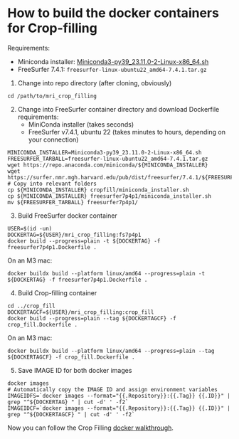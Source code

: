 # How to build the docker containers for Crop-filling

Requirements:

- Miniconda installer: [Miniconda3-py39_23.11.0-2-Linux-x86_64.sh](https://repo.anaconda.com/miniconda/Miniconda3-py39_23.11.0-2-Linux-x86_64.sh)
- FreeSurfer 7.4.1: `freesurfer-linux-ubuntu22_amd64-7.4.1.tar.gz`

1. Change into repo directory (after cloning, obviously)
```
cd /path/to/mri_crop_filling
```

2. Change into FreeSurfer container directory and download Dockerfile requirements:
   - MiniConda installer (takes seconds)
   - FreeSurfer v7.4.1, ubuntu 22 (takes minutes to hours, depending on your connection)
```
MINICONDA_INSTALLER=Miniconda3-py39_23.11.0-2-Linux-x86_64.sh
FREESURFER_TARBALL=freesurfer-linux-ubuntu22_amd64-7.4.1.tar.gz
wget https://repo.anaconda.com/miniconda/${MINICONDA_INSTALLER}
wget https://surfer.nmr.mgh.harvard.edu/pub/dist/freesurfer/7.4.1/${FREESURFER_TARBALL}
# Copy into relevant folders
cp ${MINICONDA_INSTALLER} cropfill/miniconda_installer.sh
cp ${MINICONDA_INSTALLER} freesurfer7p4p1/miniconda_installer.sh
mv ${FREESURFER_TARBALL} freesurfer7p4p1/
```

3. Build FreeSurfer docker container
```
USER=$(id -un)
DOCKERTAG=${USER}/mri_crop_filling:fs7p4p1
docker build --progress=plain -t ${DOCKERTAG} -f freesurfer7p4p1.Dockerfile .
```

On an M3 mac:
```
docker buildx build --platform linux/amd64 --progress=plain -t ${DOCKERTAG} -f freesurfer7p4p1.Dockerfile .
```

4. Build Crop-filling container
```
cd ../crop_fill
DOCKERTAGCF=${USER}/mri_crop_filling:crop_fill
docker build --progress=plain --tag ${DOCKERTAGCF} -f crop_fill.Dockerfile .
```

On an M3 mac:
```
docker buildx build --platform linux/amd64 --progress=plain --tag ${DOCKERTAGCF} -f crop_fill.Dockerfile .
```

5. Save IMAGE ID for both docker images
```
docker images
# Automatically copy the IMAGE ID and assign environment variables
IMAGEIDFS=`docker images --format="{{.Repository}}:{{.Tag}} {{.ID}}" | grep "^${DOCKERTAG} " | cut -d' ' -f2`
IMAGEIDCF=`docker images --format="{{.Repository}}:{{.Tag}} {{.ID}}" | grep "^${DOCKERTAGCF} " | cut -d' ' -f2`
```

Now you can follow the Crop Filling [docker walkthrough](./README-docker.md).
